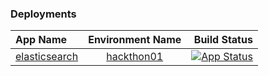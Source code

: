 ### Deployments

| App Name   |  Environment Name | Build Status|
|:----------|:-------------:|-------------:|
| [elasticsearch](https://github.com/kodelint/gitops-cd/tree/master/elastic)| [hackthon01](https://github.com/kodelint/gitops-cd/tree/master/elastic/environments/hackathon01) |[![App Status](https://gitops-cd.dev.adobesearch.io/api/badge?name=hackathon01)](https://gitops-cd.dev.adobesearch.io/applications/hackathon01)|
